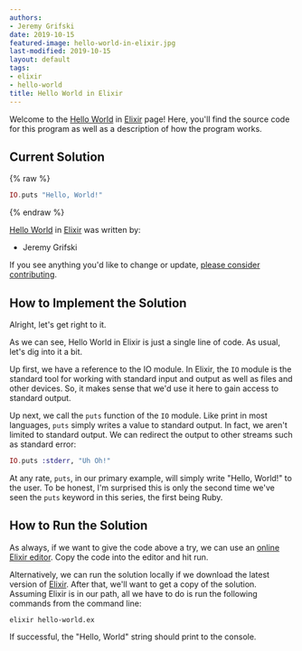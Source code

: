 ```yaml
---
authors:
- Jeremy Grifski
date: 2019-10-15
featured-image: hello-world-in-elixir.jpg
last-modified: 2019-10-15
layout: default
tags:
- elixir
- hello-world
title: Hello World in Elixir
---
```


Welcome to the [Hello World](https://sampleprograms.io/projects/hello-world) in [Elixir](https://sampleprograms.io/languages/elixir) page! Here, you'll find the source code for this program as well as a description of how the program works.

## Current Solution

{% raw %}

```elixir
IO.puts "Hello, World!"
```

{% endraw %}

[Hello World](https://sampleprograms.io/projects/hello-world) in [Elixir](https://sampleprograms.io/languages/elixir) was written by:

- Jeremy Grifski

If you see anything you'd like to change or update, [please consider contributing](https://github.com/TheRenegadeCoder/sample-programs).

## How to Implement the Solution

Alright, let's get right to it.

As we can see, Hello World in Elixir is just a single line of
code. As usual, let's dig into it a bit.

Up first, we have a reference to the IO module. In Elixir, the `IO`
module is the standard tool for working with standard input and 
output as well as files and other devices. So, it makes sense that 
we'd use it here to gain access to standard output.

Up next, we call the `puts` function of the `IO` module. Like print in 
most languages, `puts` simply writes a value to standard output. In 
fact, we aren't limited to standard output. We can redirect the output 
to other streams such as standard error:

```elixir
IO.puts :stderr, "Uh Oh!"
```

At any rate, `puts`, in our primary example, will simply write "Hello, 
World!" to the user. To be honest, I'm surprised this is only the 
second time we've seen the `puts` keyword in this series, the first being 
Ruby.


## How to Run the Solution

As always, if we want to give the code above a try, we can use an [online Elixir editor][1].
Copy the code into the editor and hit run.

Alternatively, we can run the solution locally if we download the latest 
version of [Elixir][2]. After that, we'll want to get a copy of the solution. 
Assuming Elixir is in our path, all we have to do is run the following 
commands from the command line:

```shell
elixir hello-world.ex
```

If successful, the "Hello, World" string should print to the console.

[1]: https://www.jdoodle.com/execute-elixir-online/
[2]: https://elixir-lang.org/install.html
